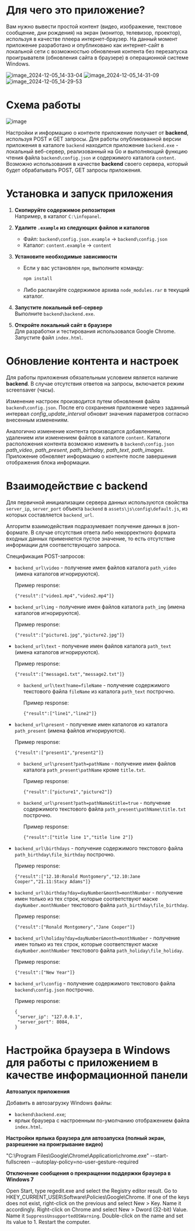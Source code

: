 # Для чего это приложение?
Вам нужно вывести простой контент (видео, изображение, текстовое сообщение, дни рождения) на экран (монитор, телевизор, проектор), используя в качестве плеера интернет-браузер.
На данный момент приложение разработано и опубликовано как интернет-сайт в локальной сети с возможностью обновления контента без перезапуска проигрывателя (обновления сайта в браузере) в операционной системе Windows.


![image_2024-12-05_14-33-04](https://github.com/user-attachments/assets/e441bb41-f3c8-4c42-b6af-74069663e0ea)
![image_2024-12-05_14-31-09](https://github.com/user-attachments/assets/cb2e8fc7-5234-4fe0-bf22-14badfaa015e)
![image_2024-12-05_14-29-53](https://github.com/user-attachments/assets/5819695c-a8ed-4b71-a592-fc19d619c99a)

# Схема работы

![image](https://github.com/user-attachments/assets/d73e8e8c-adfa-4356-a68f-053732a71d9f)

Настройки и информацию о контенте приложение получает от **backend**, используя POST и GET запросы. Для работы опубликованной версии приложения в каталоге `backend` находится приложение `backend.exe` - локальный веб-сервер, реализованный на Go и выполняющий функцию чтения файла `backend\config.json` и содержимого каталога `content`.
Возможно использования в качестве **backend** своего сервера, который будет обрабатывать POST, GET запросы приложения.

# Установка и запуск приложения

1. **Скопируйте содержимое репозитория**  
   Например, в каталог `C:\infopanel`.

2. **Удалите `.example` из следующих файлов и каталогов**  
   - Файл: `backend\config.json.example` → `backend\config.json`  
   - Каталог: `content.example` → `content`

3. **Установите необходимые зависимости**  
   - Если у вас установлен `npm`, выполните команду:  
     ```bash
     npm install
     ```
   - Либо распакуйте содержимое архива `node_modules.rar` в текущий каталог.

4. **Запустите локальный веб-сервер**  
   Выполните `backend\backend.exe`.

5. **Откройте локальный сайт в браузере**  
   Для разработки и тестирования использовался Google Chrome. Запустите файл `index.html`.

# Обновление контента и настроек

Для работы приложения обязательным условием является наличие **backend**. В случае отсутствия ответов на запросы, включается режим screensaver (часы).

Изменение настроек производится путем обновления файла `backend\config.json`. После его сохранения приложение через заданный интервал _config_update_interval_ обновит значения параметров согласно внесенным изменениям.

Аналогично изменение контента производится добавлением, удалением или изменением файлов в каталоге `content`. Каталоги расположения контента возможно изменить в `backend\config.json` _path_video_, _path_present_, _path_birthday_, _path_text_, _path_images_. Приложение обновляет информацию о контенте после завершения отображения блока информации.

# Взаимодействие с backend

Для первичной инициализации сервера данных используются свойства `server_ip`, `server_port` объекта `backend` в `assets\js\config\default.js`, из которых составляется `backend_url`.

Алгоритм взаимодействия подразумевает получение данных в json-формате. В случае отсутствия ответа либо некорректного формата входных данных применяется пустое значение, то есть отсутствие информации для соответствующего запроса.

Спецификация POST-запросов:

- `backend_url\video` - получение имен файлов каталога `path_video` (имена каталогов игнорируются). 

   Пример response:

   ```
   {"result":["video1.mp4","video2.mp4"]}
   ```
- `backend_url\img` - получение имен файлов каталога `path_img` (имена каталогов игнорируются). 

   Пример response:

   ```
   {"result":["picture1.jpg","picture2.jpg"]}
   ```
- `backend_url\text` - получение имен файлов каталога `path_text` (имена каталогов игнорируются). 

   Пример response:

   ```
   {"result":["message1.txt","message2.txt"]}
   ```
  - `backend_url\text?name=fileName` - получение содержимого текстового файла `fileName` из каталога `path_text` построчно. 

      Пример response:
   
      ```
      {"result":["line1","line2"]}
      ```
- `backend_url\present` - получение имен каталогов из каталога `path_present` (имена файлов игнорируются). 

   Пример response:

   ```
   {"result":["present1","present2"]}
   ```
  - `backend_url\present?path=pathName` - получение имен файлов каталога `path_present\pathName` кроме `title.txt`. 

      Пример response:
   
      ```
      {"result":["picture1","picture2"]}
      ```
  - `backend_url\present?path=pathName&title=true` - получение содержимого текстового файла `path_present\pathName\title.txt` построчно. 

      Пример response:
   
      ```
      {"result":["title line 1","title line 2"]}
      ```
- `backend_url\birthdays` - получение содержимого текстового файла `path_birthday\file_birthday` построчно. 

   Пример response:

   ```
   {"result":["﻿12.10:Ronald Montgomery","12.10:Jane Cooper","21.11:Stacy Adams"]}
   ```
- `backend_url\birthday?day=dayNumber&month=monthNumber` - получение имен только из тех строк, которые соответствуют маске `dayNumber.monthNumber` текстового файла `path_birthday\file_birthday`. 

   Пример response:

   ```
   {"result":["Ronald Montgomery","Jane Cooper"]}
   ```
- `backend_url\holiday?day=dayNumber&month=monthNumber` - получение имен только из тех строк, которые соответствуют маске `dayNumber.monthNumber` текстового файла `path_holiday\file_holiday`. 

   Пример response:

   ```
   {"result":["New Year"]}
   ```
- `backend_url\config` - получение содержимого текстового файла `backend\config.json` построчно. 

   Пример response:

   ```
   {
    "server_ip": "127.0.0.1",
    "server_port": 8084,
   }
   ```

# Настройка браузера в Windows для работы с приложением в качестве информационной панели

**Автозапуск приложения**

Добавить в автозагрузку Windows файлы:
   - `backend\backend.exe`;
   - ярлык браузера с настроенным по-умолчанию отображением файла `index.html`.

**Настройки ярлыка браузера для автозапуска (полный экран, разрешение на проигрывание видео)**

"C:\Program Files\Google\Chrome\Application\chrome.exe" --start-fullscreen --autoplay-policy=no-user-gesture-required

**Отключение сообщения о прекращении поддержки браузера в Windows 7**

Open Start, type regedit.exe and select the Registry editor result.
Go to HKEY_CURRENT_USER\Software\Policies\Google\Chrome.
If one of the keys does not exist, right-click on the previous and select New > Key. Name it accordingly.
Right-click on Chrome and select New > Dword (32-bit) Value.
Name it `SuppressUnsupportedOSWarning`.
Double-click on the name and set its value to 1.
Restart the computer.
